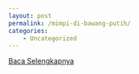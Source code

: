 ```yaml
---
layout: post
permalink: /mimpi-di-bawang-putih/
categories:
    - Uncategorized
---
```


[Baca Selengkapnya](/05)